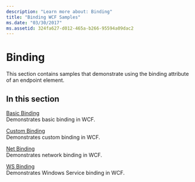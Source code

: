 ```yaml
---
description: "Learn more about: Binding"
title: "Binding WCF Samples"
ms.date: "03/30/2017"
ms.assetid: 324fa627-d012-465a-b266-95594a09dac2
---
```

# Binding

This section contains samples that demonstrate using the binding attribute of an endpoint element.  
  
## In this section
  
 [Basic Binding](basic-binding.md)  
 Demonstrates basic binding in WCF.  
  
 [Custom Binding](custom-binding.md)  
 Demonstrates custom binding in WCF.  
  
 [Net Binding](net-binding.md)  
 Demonstrates network binding in WCF.  
  
 [WS Binding](ws-binding.md)  
 Demonstrates Windows Service binding in WCF.

